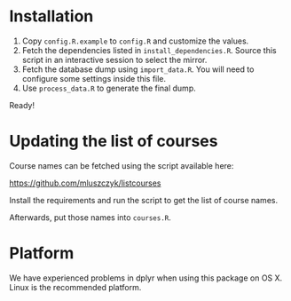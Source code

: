 Installation
============

1. Copy `config.R.example` to `config.R` and customize the values.
2. Fetch the dependencies listed in `install_dependencies.R`. Source this script in an interactive session to select the mirror.
3. Fetch the database dump using `import_data.R`. You will need to configure some settings inside this file.
4. Use `process_data.R` to generate the final dump.

Ready!

Updating the list of courses
============================

Course names can be fetched using the script available here:

https://github.com/mluszczyk/listcourses

Install the requirements and run the script to get the list of course names.

Afterwards, put those names into `courses.R`.

Platform
========

We have experienced problems in dplyr when using this package on OS X. Linux is the recommended platform.
